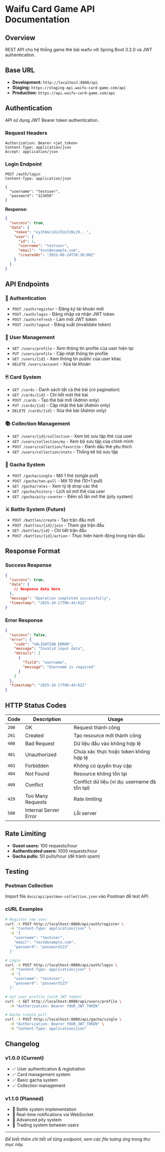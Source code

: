 # Waifu Card Game API Documentation

## Overview
REST API cho hệ thống game thẻ bài waifu với Spring Boot 3.2.0 và JWT authentication.

## Base URL
- **Development:** `http://localhost:8080/api`
- **Staging:** `https://staging-api.waifu-card-game.com/api`
- **Production:** `https://api.waifu-card-game.com/api`

## Authentication
API sử dụng JWT Bearer token authentication.

### Request Headers
```http
Authorization: Bearer <jwt_token>
Content-Type: application/json
Accept: application/json
```

### Login Endpoint
```http
POST /auth/login
Content-Type: application/json

{
  "username": "testuser",
  "password": "123456"
}
```

**Response:**
```json
{
  "success": true,
  "data": {
    "token": "eyJhbGciOiJIUzI1NiJ9...",
    "user": {
      "id": 1,
      "username": "testuser",
      "email": "test@example.com",
      "createdAt": "2025-06-24T10:30:00Z"
    }
  }
}
```

## API Endpoints

### 🔐 Authentication
- `POST /auth/register` - Đăng ký tài khoản mới
- `POST /auth/login` - Đăng nhập và nhận JWT token
- `POST /auth/refresh` - Làm mới JWT token
- `POST /auth/logout` - Đăng xuất (invalidate token)

### 👤 User Management
- `GET /users/profile` - Xem thông tin profile của user hiện tại
- `PUT /users/profile` - Cập nhật thông tin profile
- `GET /users/{id}` - Xem thông tin public của user khác
- `DELETE /users/account` - Xóa tài khoản

### 🃏 Card System
- `GET /cards` - Danh sách tất cả thẻ bài (có pagination)
- `GET /cards/{id}` - Chi tiết một thẻ bài
- `POST /cards` - Tạo thẻ bài mới (Admin only)
- `PUT /cards/{id}` - Cập nhật thẻ bài (Admin only)
- `DELETE /cards/{id}` - Xóa thẻ bài (Admin only)

### 📚 Collection Management
- `GET /users/{id}/collection` - Xem bộ sưu tập thẻ của user
- `GET /users/collection/my` - Xem bộ sưu tập của chính mình
- `POST /users/collection/favorite` - Đánh dấu thẻ yêu thích
- `GET /users/collection/stats` - Thống kê bộ sưu tập

### 🎰 Gacha System
- `POST /gacha/single` - Mở 1 thẻ (single pull)
- `POST /gacha/ten-pull` - Mở 10 thẻ (10+1 pull)
- `GET /gacha/rates` - Xem tỷ lệ drop các thẻ
- `GET /gacha/history` - Lịch sử mở thẻ của user
- `GET /gacha/pity-counter` - Đếm số lần mở thẻ (pity system)

### ⚔️ Battle System (Future)
- `POST /battles/create` - Tạo trận đấu mới
- `POST /battles/{id}/join` - Tham gia trận đấu
- `GET /battles/{id}` - Chi tiết trận đấu
- `POST /battles/{id}/action` - Thực hiện hành động trong trận đấu

## Response Format

### Success Response
```json
{
  "success": true,
  "data": {
    // Response data here
  },
  "message": "Operation completed successfully",
  "timestamp": "2025-10-17T06:44:01Z"
}
```

### Error Response
```json
{
  "success": false,
  "error": {
    "code": "VALIDATION_ERROR",
    "message": "Invalid input data",
    "details": [
      {
        "field": "username",
        "message": "Username is required"
      }
    ]
  },
  "timestamp": "2025-10-17T06:44:01Z"
}
```

## HTTP Status Codes

| Code | Description | Usage |
|------|-------------|-------|
| `200` | OK | Request thành công |
| `201` | Created | Tạo resource mới thành công |
| `400` | Bad Request | Dữ liệu đầu vào không hợp lệ |
| `401` | Unauthorized | Chưa xác thực hoặc token không hợp lệ |
| `403` | Forbidden | Không có quyền truy cập |
| `404` | Not Found | Resource không tồn tại |
| `409` | Conflict | Conflict dữ liệu (ví dụ: username đã tồn tại) |
| `429` | Too Many Requests | Rate limiting |
| `500` | Internal Server Error | Lỗi server |

## Rate Limiting

- **Guest users:** 100 requests/hour
- **Authenticated users:** 1000 requests/hour
- **Gacha pulls:** 50 pulls/hour (để tránh spam)

## Testing

### Postman Collection
Import file `docs/api/postman-collection.json` vào Postman để test API.

### cURL Examples
```bash
# Register new user
curl -X POST http://localhost:8080/api/auth/register \
  -H "Content-Type: application/json" \
  -d '{
    "username": "testuser", 
    "email": "test@example.com",
    "password": "password123"
  }'

# Login
curl -X POST http://localhost:8080/api/auth/login \
  -H "Content-Type: application/json" \
  -d '{
    "username": "testuser",
    "password": "password123"
  }'

# Get user profile (with JWT token)
curl -X GET http://localhost:8080/api/users/profile \
  -H "Authorization: Bearer YOUR_JWT_TOKEN"

# Gacha single pull
curl -X POST http://localhost:8080/api/gacha/single \
  -H "Authorization: Bearer YOUR_JWT_TOKEN" \
  -H "Content-Type: application/json"
```

## Changelog

### v1.0.0 (Current)
- ✅ User authentication & registration
- ✅ Card management system
- ✅ Basic gacha system
- ✅ Collection management

### v1.1.0 (Planned)
- 🔲 Battle system implementation
- 🔲 Real-time notifications via WebSocket
- 🔲 Advanced pity system
- 🔲 Trading system between users

---
*Để biết thêm chi tiết về từng endpoint, xem các file tương ứng trong thư mục này.*